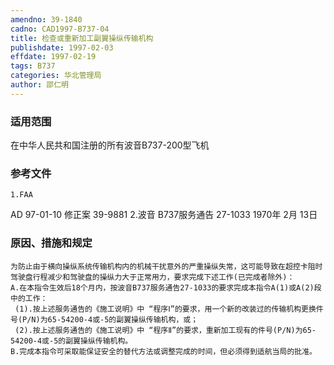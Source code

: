 ```yaml
---
amendno: 39-1840
cadno: CAD1997-B737-04
title: 检查或重新加工副翼操纵传输机构
publishdate: 1997-02-03
effdate: 1997-02-19
tags: B737
categories: 华北管理局
author: 邵仁明
---
```


### 适用范围 
在中华人民共和国注册的所有波音B737-200型飞机

<!--more-->
### 参考文件
    1.FAA 
AD 97-01-10 修正案 39-9881
    2.波音 
B737服务通告 27-1033  1970年 2月 13日

### 原因、措施和规定 
    为防止由于横向操纵系统传输机构内的机械干扰意外的严重操纵失常，这可能导致在超控卡阻时驾驶盘行程减少和驾驶盘的操纵力大于正常用力，要求完成下述工作(已完成者除外)： 
    A.在本指令生效后18个月内，按波音B737服务通告27-1033的要求完成本指令A(1)或A(2)段中的工作： 
     (1).按上述服务通告的《施工说明》中 “程序Ⅰ”的要求，用一个新的改装过的传输机构更换件号(P/N)为65-54200-4或-5的副翼操纵传输机构，或； 
     (2).按上述服务通告的《施工说明》中 “程序Ⅱ”的要求，重新加工现有的件号(P/N)为65-54200-4或-5的副翼操纵传输机构。         
    B.完成本指令可采取能保证安全的替代方法或调整完成的时间，但必须得到适航当局的批准。

  
